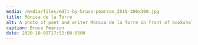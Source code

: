 ```yaml
---
media: /media/files/mdlt-by-bruce-pearson_2019-300x300.jpg
title: Mónica de la Torre
alt: A photo of poet and writer Mónica de la Torre in front of bookshelves.
caption: Bruce Pearson
date: 2020-10-08T17:52:00-0500
---
```

